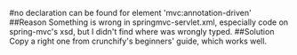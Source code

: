 #no declaration can be found for element 'mvc:annotation-driven' 
##Reason
Something is wrong in springmvc-servlet.xml, especially code on spring-mvc's xsd, but I didn't find where was wrongly typed.
##Solution
Copy a right one from crunchify's beginners' guide, which works well.